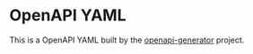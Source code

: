 # OpenAPI YAML
This is a OpenAPI YAML built by the [openapi-generator](https://github.com/openapitools/openapi-generator) project.